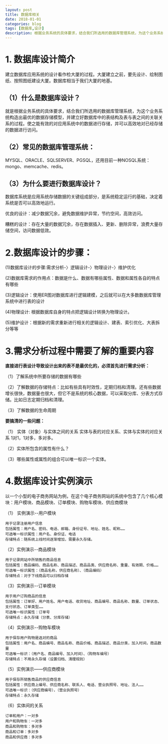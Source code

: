 ```yaml
---
layout: post
title: 数据库相关
date: 2018-01-01
categories: blog
tags: [数据库,设计]
description: 根据业务系统的具体要求，结合我们所选用的数据库管理系统，为这个业务系统构造出最优的数据存储模型，并建立好数据库中的表结构及表与表之间的关联关系
---
```


# 1. 数据库设计简介
建立数据库应用系统的设计看作检大厦的过程。大厦建立之前，要先设计、绘制图纸、按照图纸建设大厦。数据库相当于我们大厦的地基。

## （1）什么是数据库设计？
就是根据业务系统的具体要求，结合我们所选用的数据库管理系统，为这个业务系统构造出最优的数据存储模型，并建立好数据库中的表结构及表与表之间的关联关系的过程。使之能有效的对应用系统中的数据进行存储，并可以高效地对已经存储的数据进行访问。

## （2）常见的数据库管理系统：
MYSQL、ORACLE、SQLSERVER、PGSQL，还用目前一种NOSQL系统：mongo、memcache、redis。

## （3）为什么要进行数据库设计？
数据库系统是应用系统存储数据的关键组成部分，是系统稳定运行的基础，决定着系统是否可以高效地运行。

优良的设计：减少数据冗余，避免数据维护异常，节约空间，高效访问。

糟糕的设计：存在大量的数据冗余，存在数据插入、更新、删除异常，浪费大量存储空间，访问数据低效。

# 2.数据库设计的步骤：

(1)数据库设计的步骤:需求分析-〉逻辑设计-〉物理设计-〉维护优化
 
(2)数据库需求的作用点：数据是什么、数据有哪些属性、数据和属性各自的特点有哪些

(3)逻辑设计：使用ER图对数据库进行逻辑建模，之后就可以在大多数数据库管理系统中进行表的设计

(4)物理设计: 根据数据库自身的特点把逻辑设计转换为物理设计。

(5)维护设计：根据新的需求重新进行相关的逻辑设计、建表、索引优化、大表拆分等等

# 3.需求分析过程中需要了解的重要内容
**直接进行表设计导致设计出来的表不是最优化的，必须首先进行需求分析：**
  
（1）了解系统中所要存储的数据有哪些

（2）了解数据的存储特点：比如有些具有时效性，定期归档和清理。还有些数据增长很快，数据量也很大，但它不是系统的核心数据，可以采取分库、分表方式存储。比如日志定期归档和清理。

（3）了解数据的生命周期

**要搞清的一些问题：**

（1） 实体（对象）与实体之间的关系  实体与表的对应关系、实体与实体的对应关系 1对1，1对多，多对多。

（2）实体所包含的属性有什么？

（3）哪些属性或属性的组合可以唯一标识一个实体。

# 4.数据库设计实例演示
以一个小型的电子商务网站为例，在这个电子商务网站的系统中包含了几个核心模块：用户模块、商品模块、订单模块、购物车模块、供应商模块

（1） 实例演示--用户模块

    用于记录注册用户信息
    包括属性：用户名、密码、电话、邮箱、身份证号、地址、姓名、昵称……
    可选唯一标识属性：用户名、身份证、电话
    存储特点：随系统上线时间逐渐增加，需要永久存储。

（2）实例演示--商品模块

	用于记录网站中所销售的商品信息
	包括属性：商品编码、商品名称、商品描述、商品品类、供应商名称、重量、有效期、价格……
	可选唯一标识属性：（商品名称，供应商名称）、（商品编码）
	存储特点：对于下线商品可以归档存储

（3）实例演示--订单模块

	用于用户订购商品的信息
	包括属性：订单好、用户姓名、用户电话、收货地址、商品编号、商品名称、数量、订单状态、支付状态、订单类型……
	可选唯一标识属性：订单号 
	存储特点：永久存储（分表、分库存储）

（4）实例演示--购物车模块

	用于保存用户购物是选对的商品
	包括属性：用户名、商品编号、商品名称、商品价格、商品描述、商品分类，加入时间，商品数量
	可选唯一标识：（用户名、商品编号、加入时间）、（购物车编号）
	存储特点：不用永久存储（设置归档、清理规则）

（5）实例演示——供应商模块

	用于保存所销售商品的供应商信息
	包括属性：供应商上编号、供应商名称、联系人、电话、营业执照号、地址、法人……
	可选唯一标识：（供应商编号），（营业执照号）
	存储特点：永久存储

（6）实体间的关系

	订单和用户：一对多
	用户和购物车：一对多
	商品和购物车：多对多
	商品和订单：多对多
	商品和供应商：多对多







